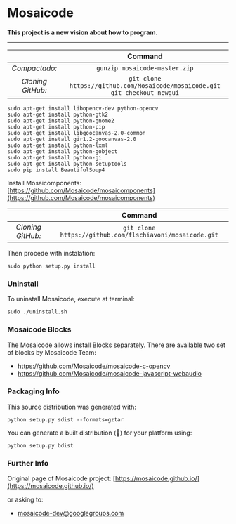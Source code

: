 Mosaicode
======

**This project is a new vision about how to program.**

-------------


| | Command |
| :---: | :---: |
| *Compactado:* | ``` gunzip mosaicode-master.zip ``` |
| *Cloning GitHub:* | `git clone https://github.com/Mosaicode/mosaicode.git` </br> `git checkout newgui`|

```
sudo apt-get install libopencv-dev python-opencv
sudo apt-get install python-gtk2
sudo apt-get install python-gnome2
sudo apt-get install python-pip
sudo apt-get install libgoocanvas-2.0-common
sudo apt-get install gir1.2-goocanvas-2.0
sudo apt-get install python-lxml
sudo apt-get install python-gobject
sudo apt-get install python-gi
sudo apt-get install python-setuptools
sudo pip install BeautifulSoup4
```

Install Mosaicomponents: [https://github.com/Mosaicode/mosaicomponents](https://github.com/Mosaicode/mosaicomponents)

| | Command |
| :---: | :---: |
| *Cloning GitHub:* | `git clone https://github.com/flschiavoni/mosaicode.git`|

Then procede with instalation:

    sudo python setup.py install

### Uninstall
To uninstall Mosaicode, execute at terminal:
```
sudo ./uninstall.sh
```

### Mosaicode Blocks

The Mosaicode allows install Blocks separately. There are available two set of blocks by Mosaicode Team:

* https://github.com/Mosaicode/mosaicode-c-opencv
* https://github.com/Mosaicode/mosaicode-javascript-webaudio

### Packaging Info

This source distribution was generated with:
```
python setup.py sdist --formats=gztar
```

You can generate a built distribution (:metal:) for your platform using:
```
python setup.py bdist
```

### Further Info

Original page of Mosaicode project: [https://mosaicode.github.io/](https://mosaicode.github.io/)

or asking to:
* mosaicode-dev@googlegroups.com
